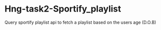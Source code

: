 # Hng-task2-Sportify_playlist
Query sportify playlist api to fetch a playlist based on the users age (D.O.B)
